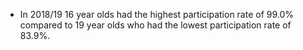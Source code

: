 * In 2018/19 16 year olds had the highest participation rate of 99.0% compared to 19 year olds who had the lowest participation rate of 83.9%.
